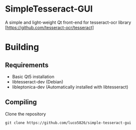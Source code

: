 # SimpleTesseract-GUI

A simple and light-weight Qt front-end for tesseract-ocr library [https://github.com/tesseract-ocr/tesseract]

# Building

## Requirements

- Basic Qt5 installation
- libtesseract-dev (Debian)
- libleptonica-dev (Automatically installed with libtesseract)

## Compiling

Clone the repository
```
git clone https://github.com/luco5826/simple-tesseract-gui 
```